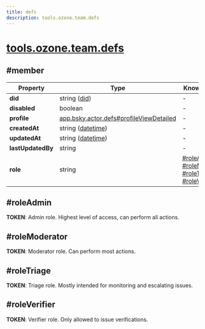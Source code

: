 ```yaml
---
title: defs
description: tools.ozone.team.defs
---
```


# [tools.ozone.team.defs](https://github.com/myConsciousness/atproto.dart/blob/main/lexicons/tools/ozone/team/defs.json)

## #member

| Property | Type | Known Values | Required | Description |
| --- | --- | --- | :---: | --- |
| **did** | string ([did](https://atproto.com/specs/did)) | - | ✅ | - |
| **disabled** | boolean | - | ❌ | - |
| **profile** | [app.bsky.actor.defs#profileViewDetailed](../../../../lexicons/app/bsky/actor/defs.md#profileviewdetailed) | - | ❌ | - |
| **createdAt** | string ([datetime](https://atproto.com/specs/lexicon#datetime)) | - | ❌ | - |
| **updatedAt** | string ([datetime](https://atproto.com/specs/lexicon#datetime)) | - | ❌ | - |
| **lastUpdatedBy** | string | - | ❌ | - |
| **role** | string | [#roleAdmin](#roleadmin)<br/>[#roleModerator](#rolemoderator)<br/>[#roleTriage](#roletriage)<br/>[#roleVerifier](#roleverifier) | ✅ | - |

## #roleAdmin

**TOKEN**: Admin role. Highest level of access, can perform all actions.

## #roleModerator

**TOKEN**: Moderator role. Can perform most actions.

## #roleTriage

**TOKEN**: Triage role. Mostly intended for monitoring and escalating issues.

## #roleVerifier

**TOKEN**: Verifier role. Only allowed to issue verifications.
